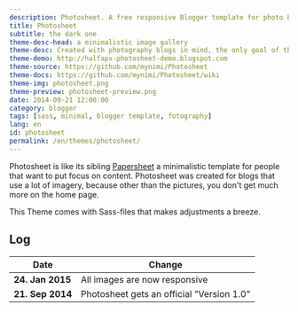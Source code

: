 ```yaml
---
description: Photosheet. A free responsive Blogger template for photo bloggers
title: Photosheet
subtitle: the dark one
theme-desc-head: a minimalistic image gallery
theme-desc: Created with photography blogs in mind, the only goal of this template is to put focus on the images
theme-demo: http://halfapx-photosheet-demo.blogspot.com
theme-source: https://github.com/mynimi/Photosheet
theme-docs: https://github.com/mynimi/Photosheet/wiki
theme-img: photosheet.png
theme-preview: photosheet-preview.png
date: 2014-09-21 12:00:00
category: blogger
tags: [sass, minimal, blogger template, fotography]
lang: en
id: photosheet
permalink: /en/themes/photosheet/
---
```


Photosheet is like its sibling [Papersheet](/themes/photosheet) a minimalistic template for people that want to put focus on content. Photosheet was created for blogs that use a lot of imagery, because other than the pictures, you don't get much more on the home page.

This Theme comes with Sass-files that makes adjustments a breeze.

## Log

Date | Change
--- | ---
**24. Jan 2015** | All images are now responsive
**21. Sep 2014** | Photosheet gets an official "Version 1.0"
